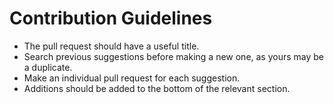 # Contribution Guidelines
- The pull request should have a useful title.
- Search previous suggestions before making a new one, as yours may be a duplicate.
- Make an individual pull request for each suggestion.
- Additions should be added to the bottom of the relevant section.
